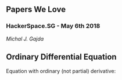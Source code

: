 ## Papers We Love
### HackerSpace.SG - May 6th 2018

_Michal J. Gajda_



## Ordinary Differential Equation

Equation with ordinary (not partial) derivative:


